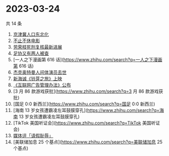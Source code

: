 # 2023-03-24

共 14 条

<!-- BEGIN -->
<!-- 最后更新时间 Fri Mar 24 2023 22:11:52 GMT+0800 (China Standard Time) -->

1. [京津冀人口东北化](https://www.zhihu.com/search?q=京津冀人口东北化)
1. [不止不休电影](https://www.zhihu.com/search?q=不止不休电影)
1. [劳荣枝死刑复核最新进展](https://www.zhihu.com/search?q=劳荣枝死刑复核最新进展)
1. [足协又有两人被查](https://www.zhihu.com/search?q=足协又有两人被查)
1. [一人之下漫画第 616 话](https://www.zhihu.com/search?q=一人之下漫画第 616 话)
1. [杰克奥特曼人间体演员去世](https://www.zhihu.com/search?q=杰克奥特曼人间体演员去世)
1. [新海诚《铃芽之旅》上映](https://www.zhihu.com/search?q=新海诚《铃芽之旅》上映)
1. [《互联网广告管理办法》公布](https://www.zhihu.com/search?q=《互联网广告管理办法》公布)
1. [3 月 86 款游戏获批](https://www.zhihu.com/search?q=3 月 86 款游戏获批)
1. [国足 0:0 新西兰](https://www.zhihu.com/search?q=国足 0:0 新西兰)
1. [海南 13 岁女孩遭霸凌左耳鼓膜穿孔](https://www.zhihu.com/search?q=海南 13
   岁女孩遭霸凌左耳鼓膜穿孔)
1. [TikTok 美国听证会](https://www.zhihu.com/search?q=TikTok 美国听证会)
1. [媒体评「请假耻辱」](https://www.zhihu.com/search?q=媒体评「请假耻辱」)
1. [美联储加息 25 个基点](https://www.zhihu.com/search?q=美联储加息 25 个基点)

<!-- END -->
